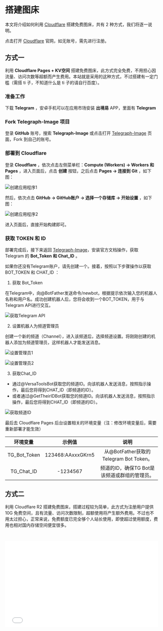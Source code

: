 # 搭建图床

本文将介绍如何利用  [Cloudflare](https://www.cloudflare-cn.com/)  搭建免费图床，共有 2 种方式，我们将逐一说明。

 点击打开 [Cloudflare](https://www.cloudflare-cn.com/) 官网，如无账号，需先进行注册。

## 方式一

利用 **Cloudflare Pages + KV空间** 搭建免费图床，此方式完全免费，不用担心因流量、访问次数等超额而产生费用。本站就是采用的这种方式，不过搭建有一定门槛（需搭 ti 子，不知道什么是 ti 子的请自行百度）。

### 准备工作

下载 **Telegram** ，安卓手机可以在应用市场安装 **出境易** APP，里面有 **Telegram**

### Fork Telegraph-Image 项目

登录 **GitHub** 账号，搜索 **Telegraph-Image** 或点击打开 [Telegraph-Image](https://github.com/cf-pages/Telegraph-Image) 页面，Fork 到自己的账号。

### 部署到 Cloudflare

登录 **Cloudflare** ，依次点击左侧菜单栏：**Compute (Workers) → Workers 和 Pages** ，进入页面后，点击 **创建** 按钮，之后点击 **Pages → 连接到 Git** ，如下图：

![创建应用程序1](https://img.qxiansen.online/file/AgACAgUAAyEGAASG4H8TAAMZZ4CCK23mmZZnfcbJLXgaDkAkmrQAAlPBMRv3vQFUbhuhFniYvfUBAAMCAAN5AAM2BA.png)

然后，依次点击 **GitHub → GitHub账户 → 选择一个存储库 →  开始设置** ，如下图：

![创建应用程序2](https://img.qxiansen.online/file/AgACAgUAAyEGAASG4H8TAAMaZ4CDEjmgN-djlO5aVrTrBmmLtxYAAlbBMRv3vQFU9QEhG2k7x1YBAAMCAAN5AAM2BA.png)

进入页面后，直接开始构建即可。

### 获取 TOKEN 和 ID

部署完成后，接下来返回 [Telegraph-Image](https://github.com/cf-pages/Telegraph-Image)，安装官方文档操作，获取 Telegram 的 **Bot_Token 和 Chat_ID** 。

如果你还没有Telegram账户，请先创建一个。接着，按照以下步骤操作以获取 BOT_TOKEN 和 CHAT_ID ：

1. 获取 Bot_Token

在Telegram中，向@BotFather发送命令/newbot，根据提示依次输入您的机器人名称和用户名。成功创建机器人后，您将会收到一个BOT_TOKEN，用于与Telegram API进行交互。

![获取Telegram API](https://img.qxiansen.online/file/AgACAgUAAyEGAASG4H8TAAMbZ4CF3Cbgu5cmfsh0JUm984M8LlYAAlrBMRv3vQFUz1W06LOcJx8BAAMCAAN4AAM2BA.png)

2. 设置机器人为频道管理员

创建一个新的频道（Channel），进入该频道后，选择频道设置。将刚刚创建的机器人添加为频道管理员，这样机器人才能发送消息。

![设置管理员1](https://img.qxiansen.online/file/AgACAgUAAyEGAASG4H8TAAMcZ4CGh5ZSCnGLVrnNu6YhB6oPSLYAAlvBMRv3vQFUd8A3Fs_G5coBAAMCAAN4AAM2BA.png)

![设置管理员2](https://img.qxiansen.online/file/AgACAgUAAyEGAASG4H8TAAMdZ4CG0bJNLnGvspaUrtSdX08mgf8AAlzBMRv3vQFU1byrHtBKwRwBAAMCAAN5AAM2BA.png)

3. 获取Chat_ID

- 通过@VersaToolsBot获取您的频道ID。向该机器人发送消息，按照指示操作，最后您将得到CHAT_ID（即频道的ID）。
- 或者通过@GetTheirIDBot获取您的频道ID。向该机器人发送消息，按照指示操作，最后您将得到CHAT_ID（即频道的ID）。

![获取频道ID](https://img.qxiansen.online/file/AgACAgUAAyEGAASG4H8TAAMeZ4CHKpTRNrtdKF84fNR_CfuX_iUAAl3BMRv3vQFUhs6BlWqmd2ABAAMCAAN4AAM2BA.png)

最后去 Cloudflare Pages 后台设置相关的环境变量（注：修改环境变量后，需要重新部署才能生效）

| 环境变量      |    示例值   | 说明     |
|    :----:    |    :----:   |  :----: |
| TG_Bot_Token | 123468:AAxxxGKrn5   | 从@BotFather获取的Telegram Bot Token。   |
| TG_Chat_ID   | -1234567        | 频道的ID，确保TG Bot是该频道或群组的管理员。   |

## 方式二

利用 Cloudflare R2 搭建免费图床，搭建过程较为简单，此方式为注册用户提供 10G 免费空间，且有流量、访问次数限制，超额使用将产生额外费用。不过也不用太过担心，正常来说，免费额度已完全够个人站长使用，即使超过使用额度，费用也相对国内存储空间便宜很多。

<iframe 
style="width:100%; aspect-ratio:16/9; margin-top: 2em;" 
src="//player.bilibili.com/player.html?bvid=BV1eZCrY4E17" 
frameborder="0" 
allow="accelerometer; autoplay; clipboard-write; encrypted-media; gyroscope; picture-in-picture; web-share" 
allowfullscreen>
</iframe>